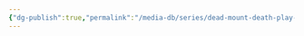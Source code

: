 ```yaml
---
{"dg-publish":true,"permalink":"/media-db/series/dead-mount-death-play-2023/","title":"Dead Mount Death Play","tags":["mediaDB/tv/series"],"noteIcon":""}
---
```


